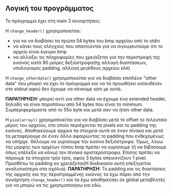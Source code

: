 ## Λογική του προγράμματος

Το πρόγραμμα έχει στη main 3 συναρτήσεις.


Η ```change_header()``` χρησιμοποιείται:
- για να να διαβάσει τα πρώτα 54 bytes του bmp αρχείου από το stdin
- να κάνει τους ελέγχους που απαιτούνται για να σιγουρευτούμε ότι το αρχείο είναι έγκυρο bmp
- να αλλάξει τις πληροφορίες που χρειάζεται για την περιστροφή της εικόνας κατά 90 μοίρες δεξιόστροφα(πχ αλλαγή διαστάσεων, υπολογισμός padding, αλλαγή μεγέθους αρχείου κλπ)


Η ```change_otherdata()``` χρησιμοποιείται για να διαβάσει επιπλέον "other data" που μπορεί να έχει το πρόγραμμα και να τα προωθήσει κατευθείαν στο stdout αφού δεν έχουμε να κάνουμε κάτι με αυτά.

**ΠΑΡΑΤΗΡΗΣΗ:** μπορεί αντί για other data να έχουμε ένα extended header, δηλαδή να είναι παραπάνω από 54 bytes που είναι το minimum. Συμπεριφερόμαστε από το 55ο byte και μετά σαν να ήταν other data.


Η ```pixelarray()``` χρησιμοποιείται για να διαβάσει μετά το offset το τελευταίο μέρος του αρχείου, στο οποίο περιέχονται τα pixels και το padding της εικόνας. Αποθηκεύουμε αρχικα τα στοιχεία αυτά σε έναν πίνακα και μετά τα μεταφέρουμε σε έναν άλλο αφαιρώντας το padding που ενδεχομένως να υπήρχε. Θέλουμε να γυρίσουμε την εικόνα δεξιόστροφα. Όμως, λόγω της μορφής των αρχείων τύπου bmp πρέπει να γυρίσουμε (ή να διβασουμε όπως επέλεξα να κάνω) τον πίνακα αριστερόστροφα. Επίσης πρέπει να πάρουμε τα στοιχεία τρία τρία, αφού 3 bytes απεικονίζουν 1 pixel. Προσθέτω το padding αν χρειάζεται(Η διαδικασία αυτή επεξηγείται αναλυτικότερα στα σχόλια).
**ΠΑΡΑΤΗΡΗΣΗ:** Το padding και τις διαστάσεις της αρχικής και της περιστραμμένης εικόνας τα έχω πάρει από την συνάρτηση ```change_header()``` και τα έχω αποθηκεύσει σε global μεταβλητές για να μπορώ να τις χρησιμοποιήσω και εδώ.
